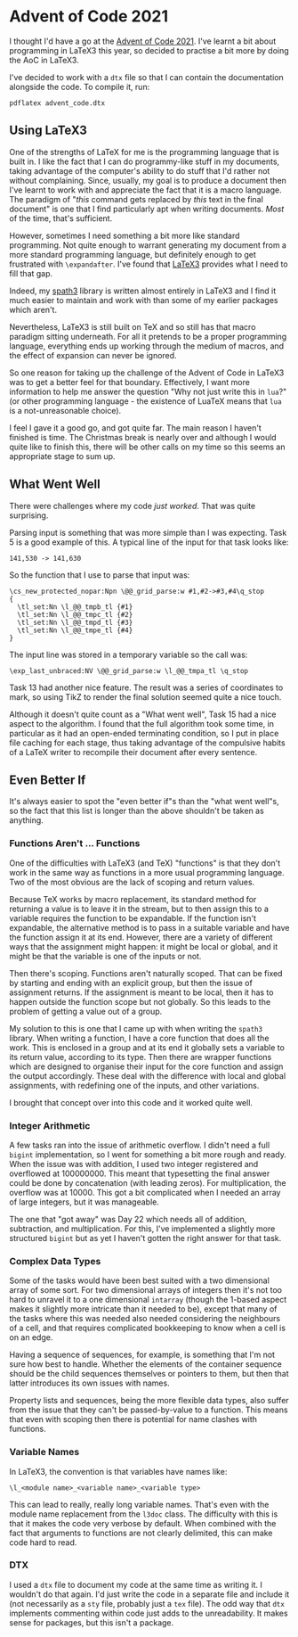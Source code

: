 # Advent of Code 2021

I thought I'd have a go at the [Advent of Code
2021](https://adventofcode.com/).
I've learnt a bit about programming in LaTeX3 this year, so decided to
practise a bit more by doing the AoC in LaTeX3.

I've decided to work with a `dtx` file so that I can contain the
documentation alongside the code.
To compile it, run:

~~~
pdflatex advent_code.dtx
~~~

## Using LaTeX3

One of the strengths of LaTeX for me is the programming language that
is built in.
I like the fact that I can do programmy-like stuff in my documents,
taking advantage of the computer's ability to do stuff that I'd rather
not without complaining.
Since, usually, my goal is to produce a document then I've learnt to
work with and appreciate the fact that it is a macro language.
The paradigm of "_this_ command gets replaced by _this_ text in the final
document" is one that I find particularly apt when writing documents.
_Most_ of the time, that's sufficient.

However, sometimes I need something a bit more like standard
programming.
Not quite enough to warrant generating my document from a more
standard programming language, but definitely enough to get frustrated
with `\expandafter`.
I've found that [LaTeX3](https://www.latex-project.org/latex3/)
provides what I need to fill that gap.

Indeed, my [spath3](https://ctan.org/pkg/spath3) library is written
almost entirely in LaTeX3 and I find it much easier to maintain and
work with than some of my earlier packages which aren't.

Nevertheless, LaTeX3 is still built on TeX and so still has that macro
paradigm sitting underneath.
For all it pretends to be a proper programming language, everything
ends up working through the medium of macros, and the effect of
expansion can never be ignored.

So one reason for taking up the challenge of the Advent of Code in
LaTeX3 was to get a better feel for that boundary.
Effectively, I want more information to help me answer the question
"Why not just write this in `lua`?" (or other programming language -
the existence of LuaTeX means that `lua` is a not-unreasonable
choice).

I feel I gave it a good go, and got quite far.
The main reason I haven't finished is time.
The Christmas break is nearly over and although I would quite like to
finish this, there will be other calls on my time so this seems an
appropriate stage to sum up.

## What Went Well

There were challenges where my code _just worked_.
That was quite surprising.

Parsing input is something that was more simple than I was expecting.
Task 5 is a good example of this.
A typical line of the input for that task looks like:

```
141,530 -> 141,630
```

So the function that I use to parse that input was:

```
\cs_new_protected_nopar:Npn \@@_grid_parse:w #1,#2->#3,#4\q_stop
{
  \tl_set:Nn \l_@@_tmpb_tl {#1}
  \tl_set:Nn \l_@@_tmpc_tl {#2}
  \tl_set:Nn \l_@@_tmpd_tl {#3}
  \tl_set:Nn \l_@@_tmpe_tl {#4}
}
```

The input line was stored in a temporary variable so the call was:

```
\exp_last_unbraced:NV \@@_grid_parse:w \l_@@_tmpa_tl \q_stop
```

Task 13 had another nice feature.
The result was a series of coordinates to mark, so using TikZ to
render the final solution seemed quite a nice touch.

Although it doesn't quite count as a "What went well", Task 15 had a
nice aspect to the algorithm.
I found that the full algorithm took some time, in particular as it
had an open-ended terminating condition, so I put in place file
caching for each stage, thus taking advantage of the compulsive habits
of a LaTeX writer to recompile their document after every sentence.

## Even Better If

It's always easier to spot the "even better if"s than the "what went
well"s, so the fact that this list is longer than the above shouldn't
be taken as anything.

### Functions Aren't ... Functions

One of the difficulties with LaTeX3 (and TeX) "functions" is that they
don't work in the same way as functions in a more usual programming
language.
Two of the most obvious are the lack of scoping and return values.

Because TeX works by macro replacement, its standard method for
returning a value is to leave it in the stream, but to then assign
this to a variable requires the function to be expandable.
If the function isn't expandable, the alternative method is to pass in
a suitable variable and have the function assign it at its end.
However, there are a variety of different ways that the assignment
might happen: it might be local or global, and it might be that the
variable is one of the inputs or not.

Then there's scoping.
Functions aren't naturally scoped.
That can be fixed by starting and ending with an explicit group, but
then the issue of assignment returns.
If the assignment is meant to be local, then it has to happen outside
the function scope but not globally.
So this leads to the problem of getting a value out of a group.

My solution to this is one that I came up with when writing the
`spath3` library.
When writing a function, I have a core function that does all the
work.
This is enclosed in a group and at its end it globally sets a variable
to its return value, according to its type.
Then there are wrapper functions which are designed to organise their
input for the core function and assign the output accordingly.
These deal with the difference with local and global assignments, with
redefining one of the inputs, and other variations.

I brought that concept over into this code and it worked quite well.

### Integer Arithmetic

A few tasks ran into the issue of arithmetic overflow.
I didn't need a full `bigint` implementation, so I went for something
a bit more rough and ready.
When the issue was with addition, I used two integer registered and
overflowed at 100000000.
This meant that typesetting the final answer could be done by
concatenation (with leading zeros).
For multiplication, the overflow was at 10000.
This got a bit complicated when I needed an array of large integers,
but it was manageable.

The one that "got away" was Day 22 which needs all of addition,
subtraction, and multiplication.
For this, I've implemented a slightly more structured `bigint` but as
yet I haven't gotten the right answer for that task.

### Complex Data Types

Some of the tasks would have been best suited with a two dimensional
array of some sort.
For two dimensional arrays of integers then it's not too hard to
unravel it to a one dimensional `intarray` (though the 1-based aspect
makes it slightly more intricate than it needed to be), except that
many of the tasks where this was needed also needed considering the
neighbours of a cell, and that requires complicated bookkeeping to
know when a cell is on an edge.

Having a sequence of sequences, for example, is something that I'm not
sure how best to handle.
Whether the elements of the container sequence should be the child
sequences themselves or pointers to them, but then that latter
introduces its own issues with names.

Property lists and sequences, being the more flexible data types, also
suffer from the issue that they can't be passed-by-value to a
function.
This means that even with scoping then there is potential for name
clashes with functions.

### Variable Names

In LaTeX3, the convention is that variables have names like:

```
\l_<module name>_<variable name>_<variable type>
```

This can lead to really, really long variable names.
That's even with the module name replacement from the `l3doc` class.
The difficulty with this is that it makes the code very verbose by
default.
When combined with the fact that arguments to functions are not
clearly delimited, this can make code hard to read.

### DTX

I used a `dtx` file to document my code at the same time as writing
it.
I wouldn't do that again.
I'd just write the code in a separate file and include it (not
necessarily as a `sty` file, probably just a `tex` file).
The odd way that `dtx` implements commenting within code just adds to
the unreadability.
It makes sense for packages, but this isn't a package.
